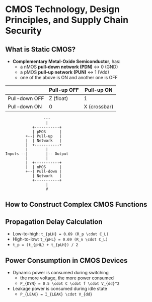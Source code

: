 # CMOS Technology, Design Principles, and Supply Chain Security

## What is Static CMOS?

- **Complementary Metal-Oxide Semiconductor**, has:
  - a nMOS **pull-down network (PDN)** <-> 0 (GND)
  - a pMOS **pull-up network (PUN)** <-> 1 (Vdd)
  - one of the above is ON and another one is OFF

| | Pull-up OFF | Pull-up ON |
|-|-|-|
| Pull-down OFF | Z (float) | 1 |
| Pull-down ON | 0 | X (crossbar) |

```
                 ---
                  |
            +-----------+
            | pMOS      |
         +--| Pull-up   |
         |  | Network   |
         |  +-----------+
         |        |
Inputs --|        |-- Output
         |        |
         |  +-----------+
         |  | nMOS      |
         +--| Pull-down |
            | Network   |
            +-----------+
                  |
                  V
```

## How to Construct Complex CMOS Functions

<!-- ? -->

## Propagation Delay Calculation

- Low-to-high: `t_{pLH} = 0.69 (R_p \cdot C_L)`
- High-to-low: `t_{pHL} = 0.69 (R_n \cdot C_L)`
- `t_p = (t_{pHL} + t_{pLH}) / 2`

## Power Consumption in CMOS Devices

- Dynamic power is consumed during switching
  - the more voltage, the more power consumed
  - `P_{DYN} = 0.5 \cdot C \cdot f \cdot V_{dd}^2`
- Leakage power is consumed during idle state
  - `P_{LEAK} = I_{LEAK} \cdot V_{dd}`
